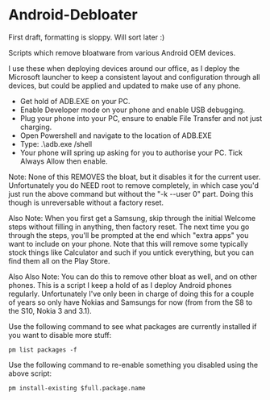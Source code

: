 # Android-Debloater

First draft, formatting is sloppy. Will sort later :)


Scripts which remove bloatware from various Android OEM devices.

I use these when deploying devices around our office, as I deploy the Microsoft launcher to keep a consistent layout and configuration through all devices, but could be applied and updated to make use of any phone.

- Get hold of ADB.EXE on your PC.
- Enable Developer mode on your phone and enable USB debugging.
- Plug your phone into your PC, ensure to enable File Transfer and not just charging.
- Open Powershell and navigate to the location of ADB.EXE
- Type: .\adb.exe /shell
- Your phone will spring up asking for you to authorise your PC. Tick Always Allow then enable.

Note: None of this REMOVES the bloat, but it disables it for the current user. Unfortunately you do NEED root to remove completely, in which case you'd just run the above command but without the "-k --user 0" part. Doing this though is unreversable without a factory reset.

Also Note: When you first get a Samsung, skip through the initial Welcome steps without filling in anything, then factory reset. The next time you go through the steps, you'll be prompted at the end which "extra apps" you want to include on your phone. Note that this will remove some typically stock things like Calculator and such if you untick everything, but you can find them all on the Play Store.

Also Also Note: You can do this to remove other bloat as well, and on other phones. This is a script I keep a hold of as I deploy Android phones regularly. Unfortunately I've only been in charge of doing this for a couple of years so only have Nokias and Samsungs for now (from from the S8 to the S10, Nokia 3 and 3.1).

Use the following command to see what packages are currently installed if you want to disable more stuff:

    pm list packages -f

Use the following command to re-enable something you disabled using the above script:

    pm install-existing $full.package.name
